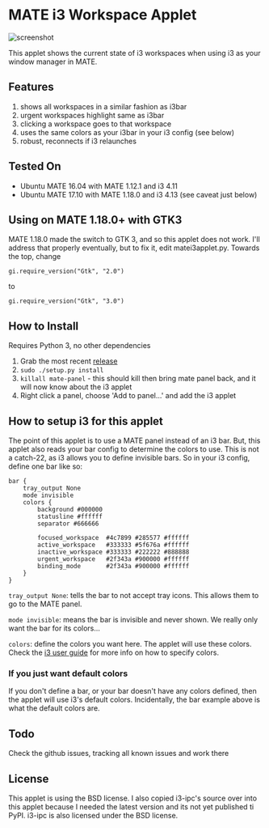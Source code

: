 # MATE i3 Workspace Applet

![screenshot](https://raw.github.com/city41/mate-i3-applet/master/screenshot.png)

This applet shows the current state of i3 workspaces when using i3 as your window manager in MATE.

## Features
1. shows all workspaces in a similar fashion as i3bar
2. urgent workspaces highlight same as i3bar
3. clicking a workspace goes to that workspace
4. uses the same colors as your i3bar in your i3 config (see below)
5. robust, reconnects if i3 relaunches

## Tested On

* Ubuntu MATE 16.04 with MATE 1.12.1 and i3 4.11
* Ubuntu MATE 17.10 with MATE 1.18.0 and i3 4.13 (see caveat just below)

## Using on MATE 1.18.0+ with GTK3

MATE 1.18.0 made the switch to GTK 3, and so this applet does not work. I'll address that properly eventually, but to fix it, edit matei3applet.py. Towards the top, change

`gi.require_version("Gtk", "2.0")`

to

`gi.require_version("Gtk", "3.0")`

## How to Install

Requires Python 3, no other dependencies

1. Grab the most recent [release](https://github.com/city41/mate-i3-applet/releases)
2. `sudo ./setup.py install`
3. `killall mate-panel` - this should kill then bring mate panel back, and it will now know about the i3 applet
4. Right click a panel, choose 'Add to panel...' and add the i3 applet

## How to setup i3 for this applet

The point of this applet is to use a MATE panel instead of an i3 bar. But, this applet also reads your bar config to determine the colors to use. This is not a catch-22, as i3 allows you to define invisible bars. So in your i3 config, define one bar like so:

```
bar {
    tray_output None
    mode invisible
    colors {
        background #000000
        statusline #ffffff
        separator #666666

        focused_workspace  #4c7899 #285577 #ffffff
        active_workspace   #333333 #5f676a #ffffff
        inactive_workspace #333333 #222222 #888888
        urgent_workspace   #2f343a #900000 #ffffff
        binding_mode       #2f343a #900000 #ffffff
    }
}
```

`tray_output None`: tells the bar to not accept tray icons. This allows them to go to the MATE panel.

`mode invisible`: means the bar is invisible and never shown. We really only want the bar for its colors...

`colors`: define the colors you want here. The applet will use these colors. Check the [i3 user guide](https://i3wm.org/docs/userguide.html#_colors) for more info on how to specify colors.

### If you just want default colors

If you don't define a bar, or your bar doesn't have any colors defined, then the applet will use i3's default colors. Incidentally, the bar example above is what the default colors are.

## Todo

Check the github issues, tracking all known issues and work there

## License

This applet is using the BSD license. I also copied i3-ipc's source over into this applet because I needed the latest version and its not yet published ti PyPI. i3-ipc is also licensed under the BSD license.
